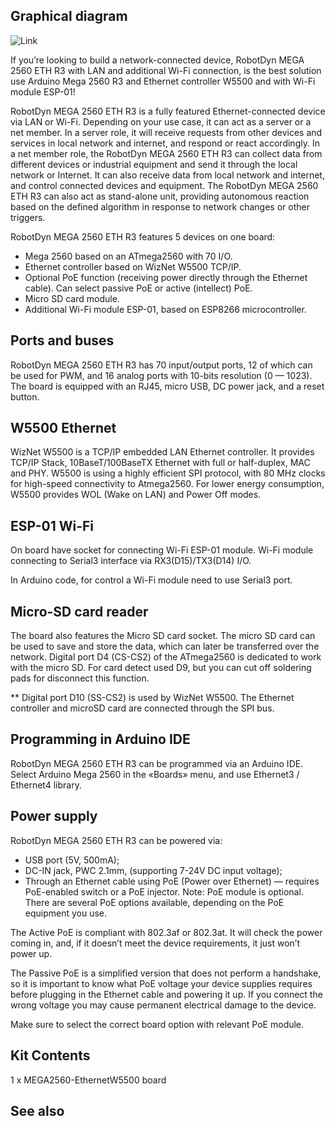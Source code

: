 ## Graphical diagram

![Link](link)

If you’re looking to build a network-connected device, RobotDyn MEGA 2560 ETH R3 with LAN and additional Wi-Fi connection, is the best solution use Arduino Mega 2560 R3 and Ethernet controller W5500 and with Wi-Fi module ESP-01!

RobotDyn MEGA 2560 ETH R3 is a fully featured Ethernet-connected device via LAN or Wi-Fi. Depending on your use case, it can act as a server or a net member. In a server role, it will receive requests from other devices and services in local network and internet, and respond or react accordingly. In a net member role, the RobotDyn MEGA 2560 ETH R3 can collect data from different devices or industrial equipment and send it through the local network or Internet. It can also receive data from local network and internet, and control connected devices and equipment. The RobotDyn MEGA 2560 ETH R3 can also act as stand-alone unit, providing autonomous reaction based on the defined algorithm in response to network changes or other triggers.

RobotDyn MEGA 2560 ETH R3 features 5 devices on one board:

- Mega 2560 based on an ATmega2560 with 70 I/O.
- Ethernet controller based on WizNet W5500 TCP/IP.
- Optional PoE function (receiving power directly through the Ethernet cable). Can select passive PoE or active (intellect) PoE.
- Micro SD card module.
- Additional Wi-Fi module ESP-01, based on ESP8266 microcontroller.

## Ports and buses

RobotDyn MEGA 2560 ETH R3 has 70 input/output ports, 12 of which can be used for PWM, and 16 analog ports with 10-bits resolution (0 — 1023). The board is equipped with an RJ45, micro USB, DC power jack, and a reset button.

## W5500 Ethernet

WizNet W5500 is a TCP/IP embedded LAN Ethernet controller. It provides TCP/IP Stack, 10BaseT/100BaseTX Ethernet with full or half-duplex, MAC and PHY. W5500 is using a highly efficient SPI protocol, with 80 MHz clocks for high-speed connectivity to Atmega2560. For lower energy consumption, W5500 provides WOL (Wake on LAN) and Power Off modes.

## ESP-01 Wi-Fi

On board have socket for connecting Wi-Fi ESP-01 module. Wi-Fi module connecting to Serial3 interface via RX3(D15)/TX3(D14) I/O.

In Arduino code, for control a Wi-Fi module need to use Serial3 port.

## Micro-SD card reader

The board also features the Micro SD card socket. The micro SD card can be used to save and store the data, which can later be transferred over the network. Digital port D4 (CS-CS2) of the ATmega2560 is dedicated to work with the micro SD. For card detect used D9, but you can cut off soldering pads for disconnect this function.

** Digital port D10 (SS-CS2) is used by WizNet W5500. The Ethernet controller and microSD card are connected through the SPI bus.

## Programming in Arduino IDE

RobotDyn MEGA 2560 ETH R3 can be programmed via an Arduino IDE. Select Arduino Mega 2560 in the «Boards» menu, and use Ethernet3 / Ethernet4 library.

## Power supply

RobotDyn MEGA 2560 ETH R3 can be powered via:

- USB port (5V, 500mA);
- DC-IN jack, PWC 2.1mm, (supporting 7-24V DC input voltage);
- Through an Ethernet cable using PoE (Power over Ethernet) — requires PoE-enabled switch or a PoE injector. Note: PoE module is optional. There are several PoE options available, depending on the PoE equipment you use.

The Active PoE is compliant with 802.3af or 802.3at. It will check the power coming in, and, if it doesn’t meet the device requirements, it just won’t power up.

The Passive PoE is a simplified version that does not perform a handshake, so it is important to know what PoE voltage your device supplies requires before plugging in the Ethernet cable and powering it up. If you connect the wrong voltage you may cause permanent electrical damage to the device.

Make sure to select the correct board option with relevant PoE module.

## Kit Contents

1 x MEGA2560-EthernetW5500 board

## See also

